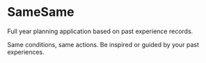 SameSame
====

Full year planning application based on past experience records.

Same conditions, same actions. Be inspired or guided by your past experiences.
